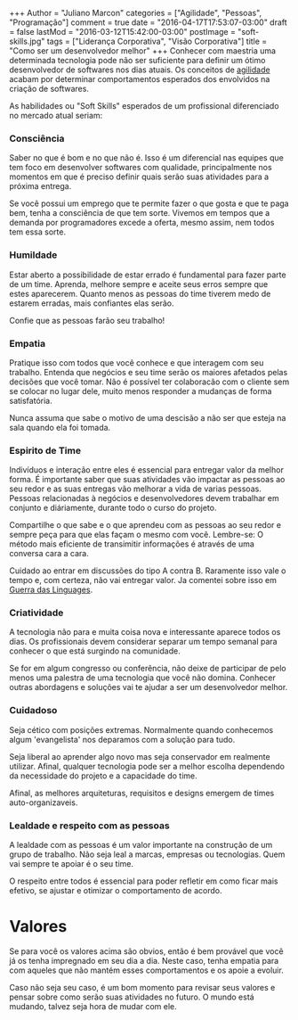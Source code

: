 +++
Author = "Juliano Marcon"
categories = ["Agilidade", "Pessoas", "Programação"]
comment = true
date = "2016-04-17T17:53:07-03:00"
draft = false
lastMod = "2016-03-12T15:42:00-03:00"
postImage = "soft-skills.jpg"
tags = ["Liderança Corporativa", "Visão Corporativa"]
title = "Como ser um desenvolvedor melhor"
+++
Conhecer com maestria uma determinada tecnologia pode não ser suficiente
para definir um ótimo desenvolvedor de softwares nos dias atuais. Os conceitos
de [agilidade](http://www.manifestoagil.com.br/) acabam por determinar comportamentos
esperados dos envolvidos na criação de softwares.
<!--more-->

As habilidades ou "Soft Skills" esperados de um profissional diferenciado no
mercado atual seriam:

### Consciência

Saber no que é bom e no que não é. Isso é um diferencial nas equipes que tem foco
em desenvolver softwares com qualidade, principalmente nos momentos em que é
preciso definir quais serão suas atividades para a próxima entrega.

Se você possui um emprego que te permite fazer o que gosta e que te paga bem,
tenha a consciência de que tem sorte. Vivemos em tempos que a demanda por
programadores excede a oferta, mesmo assim, nem todos tem essa sorte.

### Humildade

Estar aberto a possibilidade de estar errado é fundamental para fazer parte
de um time. Aprenda, melhore sempre e aceite seus erros sempre que estes
aparecerem. Quanto menos as pessoas do time tiverem medo de estarem
erradas, mais confiantes elas serão.

Confie que as pessoas farão seu trabalho!

### Empatia

Pratique isso com todos que você conhece e que interagem com seu trabalho. Entenda
que negócios e seu time serão os maiores afetados pelas decisões que você tomar. Não
é possível ter colaboracão com o cliente sem se colocar no lugar dele, muito menos
responder a mudanças de forma satisfatória.

Nunca assuma que sabe o motivo de uma descisão a não ser que esteja na sala
quando ela foi tomada.

### Espirito de Time

Indivíduos e interação entre eles é essencial para entregar valor da melhor forma.
É importante saber que suas atividades vão impactar as pessoas ao seu redor e as
suas entregas vão melhorar a vida de varias pessoas. Pessoas relacionadas à
negócios e desenvolvedores devem trabalhar em conjunto e diáriamente,
durante todo o curso do projeto.

Compartilhe o que sabe e o que aprendeu com as pessoas ao seu redor e sempre
peça para que elas façam o mesmo com você. Lembre-se: O método mais
eficiente de transimitir informações é através de uma conversa cara a cara.

Cuidado ao entrar em discussões do tipo A contra B. Raramente isso vale o tempo e,
com certeza, não vai entregar valor. Ja comentei sobre isso em
[Guerra das Linguages](/post/guerra-das-linguagens).

### Criatividade

A tecnologia não para e muita coisa nova e interessante aparece todos os dias. Os
profissionais devem considerar separar um tempo semanal para conhecer o que está
surgindo na comunidade.

Se for em algum congresso ou conferência, não deixe de participar de pelo menos uma
palestra de uma tecnologia que você não domina. Conhecer outras abordagens e
soluções vai te ajudar a ser um desenvolvedor melhor.

### Cuidadoso

Seja cético com posições extremas. Normalmente quando conhecemos algum 'evangelista'
nos deparamos com a solução para tudo.

Seja liberal ao aprender algo novo mas seja conservador em realmente utilizar. Afinal,
qualquer tecnologia pode ser a melhor escolha dependendo da necessidade do projeto
e a capacidade do time.

Afinal, as melhores arquiteturas, requisitos e designs emergem de times
auto-organizaveis.

### Lealdade e respeito com as pessoas

A lealdade com as pessoas é um valor importante na construção de um grupo de trabalho.
Não seja leal a marcas, empresas ou tecnologias. Quem vai sempre te apoiar é o
seu time.

O respeito entre todos é essencial para poder refletir em como ficar mais efetivo, se
ajustar e otimizar o comportamento de acordo.

# Valores

Se para você os valores acima são obvios, então é bem provável que você já os tenha
impregnado em seu dia a dia. Neste caso, tenha empatia para com aqueles que não
mantém esses comportamentos e os apoie a evoluir.

Caso não seja seu caso, é um bom momento para revisar seus valores e pensar sobre
como serão suas atividades no futuro. O mundo está mudando, talvez seja hora de 
mudar com ele.